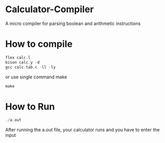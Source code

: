 # Calculator-Compiler
A micro compiler for parsing boolean and arithmetic instructions

# How to compile 

 ```C
 flex calc.l
 bison calc.y -d
 gcc calc.tab.c -ll -ly
 ```
 or use single command make
 
 ```c
 make
 ````
# How to Run

 ```c
 ./a.out
 ````

 After running the a.out file, your calculator runs and you have to enter the input


